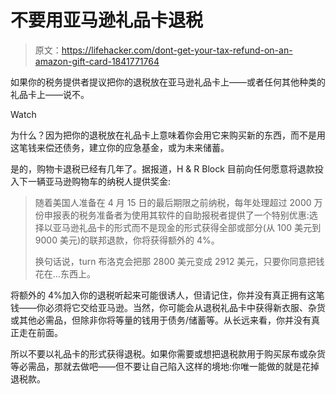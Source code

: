 # 不要用亚马逊礼品卡退税

> 原文：<https://lifehacker.com/dont-get-your-tax-refund-on-an-amazon-gift-card-1841771764>

如果你的税务提供者提议把你的退税放在亚马逊礼品卡上——或者任何其他种类的礼品卡上——说不。

Watch

为什么？因为把你的退税放在礼品卡上意味着你会用它来购买新的东西，而不是用这笔钱来偿还债务，建立你的应急基金，或为未来储蓄。

是的，购物卡退税已经有几年了。据报道，H & R Block 目前向任何愿意将退款投入下一辆亚马逊购物车的纳税人提供奖金:

> 随着美国人准备在 4 月 15 日的最后期限之前纳税，每年处理超过 2000 万份申报表的税务准备者为使用其软件的自助报税者提供了一个特别优惠:选择以亚马逊礼品卡的形式而不是现金的形式获得全部或部分(从 100 美元到 9000 美元)的联邦退款，你将获得额外的 4%。
> 
> 换句话说，turn 布洛克会把那 2800 美元变成 2912 美元，只要你同意把钱花在…东西上。

将额外的 4%加入你的退税听起来可能很诱人，但请记住，你并没有真正拥有这笔钱——你必须将它交给亚马逊。当然，你可能会从退税礼品卡中获得新衣服、杂货或其他必需品，但除非你将等量的钱用于债务/储蓄等。从长远来看，你并没有真正走在前面。

所以不要以礼品卡的形式获得退税。如果你需要或想把退税款用于购买尿布或杂货等必需品，那就去做吧——但不要让自己陷入这样的境地:你唯一能做的就是花掉退税款。